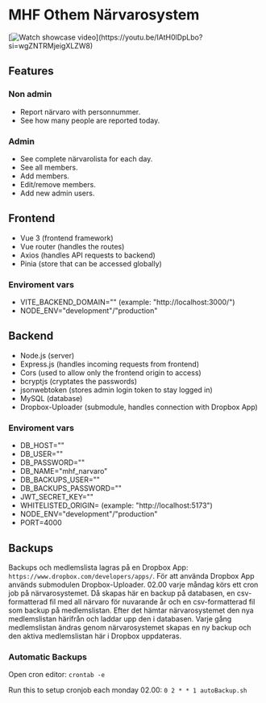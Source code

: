 # MHF Othem Närvarosystem

[![Watch showcase video]([https://img.youtube.com/vi/IAtH0lDpLbo?si=wgZNTRMjeigXLZW8/maxresdefault.jpg](https://i9.ytimg.com/vi/IAtH0lDpLbo/mqdefault.jpg?sqp=CMzGp7MG-oaymwEmCMACELQB8quKqQMa8AEB-AH-CYAC0AWKAgwIABABGH8gFig4MA8=&rs=AOn4CLCZFEjv_vkqYJ9f4VGS-Acsp8kV1g))](https://youtu.be/IAtH0lDpLbo?si=wgZNTRMjeigXLZW8)

## Features
### Non admin
- Report närvaro with personnummer.
- See how many people are reported today.
  
### Admin
- See complete närvarolista for each day.
- See all members.
- Add members.
- Edit/remove members.
- Add new admin users.

## Frontend
- Vue 3 (frontend framework)
- Vue router (handles the routes)
- Axios (handles API requests to backend)
- Pinia (store that can be accessed globally)

### Enviroment vars
 - VITE_BACKEND_DOMAIN="" (example: "http://localhost:3000/")
 - NODE_ENV="development"/"production"

## Backend
- Node.js (server)
- Express.js (handles incoming requests from frontend)
- Cors (used to allow only the frontend origin to access)
- bcryptjs (cryptates the passwords)
- jsonwebtoken (stores admin login token to stay logged in)
- MySQL (database)
- Dropbox-Uploader (submodule, handles connection with Dropbox App)

### Enviroment vars
 - DB_HOST=""
 - DB_USER=""
 - DB_PASSWORD=""
 - DB_NAME="mhf_narvaro"
 - DB_BACKUPS_USER=""
 - DB_BACKUPS_PASSWORD=""
 - JWT_SECRET_KEY=""
 - WHITELISTED_ORIGIN= (example: "http://localhost:5173")
 - NODE_ENV="development"/"production"
 - PORT=4000

## Backups
Backups och medlemslista lagras på en Dropbox App: `https://www.dropbox.com/developers/apps/`.
För att använda Dropbox App används submodulen Dropbox-Uploader.
02.00 varje måndag körs ett cron job på närvarosystemet. Då skapas här en backup på databasen, en csv-formatterad fil med all närvaro för nuvarande år och en csv-formatterad fil som backup på medlemslistan. Efter det hämtar närvarosystemet den nya medlemslistan härifrån och laddar upp den i databasen.
Varje gång medlemslistan ändras genom närvarosystemet skapas en ny backup och den aktiva medlemslistan här i Dropbox uppdateras.
### Automatic Backups
Open cron editor:
`crontab -e`

Run this to setup cronjob each monday 02.00:
`0 2 * * 1 autoBackup.sh`
